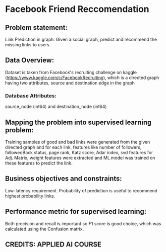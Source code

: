 # Facebook Friend Reccomendation

<h2>Problem statement:</h2>

Link Prediction in graph: Given a social graph, predict and recommend the missing links to users.

<h2>Data Overview:</h2>

Dataset is taken from Facebook's recruiting challenge on kaggle (https://www.kaggle.com/c/FacebookRecruiting), which is a directed graph having two attributes, source and destination edge in the graph

<h3>Database Attributes: </h3>
source_node (int64) and destination_node (int64)

<h2>Mapping the problem into supervised learning problem:</h2>

Training samples of good and bad links were generated from the given directed graph and for each link, features like number of followers, followedBack status, page rank, Katz score, Adar index, svd features for Adj. Matrix, weight features were extracted and ML model was trained on these features to predict the link.

<h2>Business objectives and constraints:</h2>

Low-latency requirement. Probability of prediction is useful to recommend highest probability links.

<h2>Performance metric for supervised learning:</h2>

Both precision and recall is important so F1 score is good choice, which was calculated using the Confusion matrix.

<h2>CREDITS: APPLIED AI COURSE</h2>
